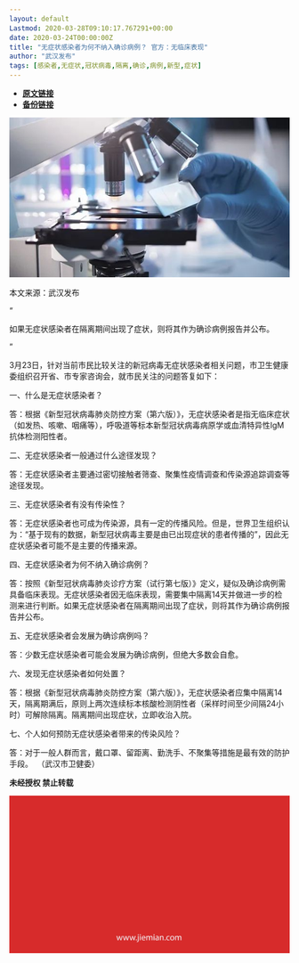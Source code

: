 ```yaml
---
layout: default
Lastmod: 2020-03-28T09:10:17.767291+00:00
date: 2020-03-24T00:00:00Z
title: "无症状感染者为何不纳入确诊病例？ 官方：无临床表现"
author: "武汉发布"
tags: [感染者,无症状,冠状病毒,隔离,确诊,病例,新型,症状]
---
```


* [**原文链接**](https://mp.weixin.qq.com/s/6bRRWE0hZO_SA9qct76w3g)
* [**备份链接**](http://archive.today/Z2A8h)


![](/images/post/d9a190536fc2f02fff71b77437fa2c7d.jpg)

本文来源：武汉发布

“

  

如果无症状感染者在隔离期间出现了症状，则将其作为确诊病例报告并公布。

  

”

3月23日，针对当前市民比较关注的新冠病毒无症状感染者相关问题，市卫生健康委组织召开省、市专家咨询会，就市民关注的问题答复如下：  

一、什么是无症状感染者？

答：根据《新型冠状病毒肺炎防控方案（第六版）》，无症状感染者是指无临床症状（如发热、咳嗽、咽痛等），呼吸道等标本新型冠状病毒病原学或血清特异性IgM抗体检测阳性者。

二、无症状感染者一般通过什么途径发现？

答：无症状感染者主要通过密切接触者筛查、聚集性疫情调查和传染源追踪调查等途径发现。

三、无症状感染者有没有传染性？

答：无症状感染者也可成为传染源，具有一定的传播风险。但是，世界卫生组织认为：“基于现有的数据，新型冠状病毒主要是由已出现症状的患者传播的”，因此无症状感染者可能不是主要的传播来源。

四、无症状感染者为何不纳入确诊病例？

答：按照《新型冠状病毒肺炎诊疗方案（试行第七版）》定义，疑似及确诊病例需具备临床表现。无症状感染者因无临床表现，需要集中隔离14天并做进一步的检测来进行判断。如果无症状感染者在隔离期间出现了症状，则将其作为确诊病例报告并公布。

五、无症状感染者会发展为确诊病例吗？

答：少数无症状感染者可能会发展为确诊病例，但绝大多数会自愈。

六、发现无症状感染者如何处置？

答：根据《新型冠状病毒肺炎防控方案（第六版）》，无症状感染者应集中隔离14天，隔离期满后，原则上两次连续标本核酸检测阴性者（采样时间至少间隔24小时）可解除隔离。隔离期间出现症状，立即收治入院。

七、个人如何预防无症状感染者带来的传染风险？

答：对于一般人群而言，戴口罩、留距离、勤洗手、不聚集等措施是最有效的防护手段。  （武汉市卫健委）

  

**未经授权 禁止转载**

  

  

![](/images/post/3ef9527fd7edfb43b0c70486c7a956af.jpg)

